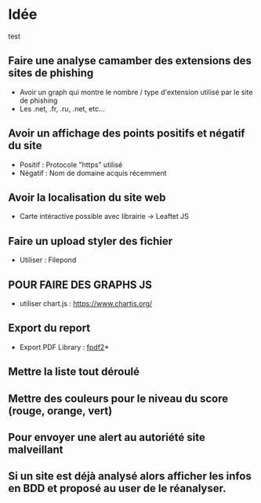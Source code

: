 
# Idée

test

## Faire une analyse camamber des extensions des sites de phishing

- Avoir un graph qui montre le nombre / type d'extension utilisé par le site de phishing
- Les .net, .fr, .ru, .net, etc...

## Avoir un affichage des points positifs et négatif du site

- Positif : Protocole "https" utilisé
- Négatif : Nom de domaine acquis récemment

## Avoir la localisation du site web

- Carte intéractive possible avec librairie -> Leaftet JS

## Faire un upload styler des fichier

- Utiliser : Filepond


## POUR FAIRE DES GRAPHS JS 

- utiliser chart.js : https://www.chartjs.org/

## Export du report

- Export PDF Library : [fpdf2](https://py-pdf.github.io/fpdf2/)*

## Mettre la liste tout déroulé

## Mettre des couleurs pour le niveau du score (rouge, orange, vert)

## Pour envoyer une alert au autoriété site malveillant

## Si un site est déjà analysé alors afficher les infos en BDD et proposé au user de le réanalyser.


